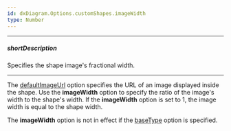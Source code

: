 ```yaml
---
id: dxDiagram.Options.customShapes.imageWidth
type: Number
---
```

---
##### shortDescription
Specifies the shape image's fractional width.

---
The [defaultImageUrl](/api-reference/10%20UI%20Components/dxDiagram/1%20Configuration/customShapes/defaultImageUrl.md '/Documentation/ApiReference/UI_Components/dxDiagram/Configuration/customShapes/#defaultImageUrl') option specifies the URL of an image displayed inside the shape. Use the **imageWidth** option to specify the ratio of the image's width to the shape's width. If the **imageWidth** option is set to 1, the image width is equal to the shape width.

The **imageWidth** option is not in effect if the [baseType](/api-reference/10%20UI%20Components/dxDiagram/1%20Configuration/customShapes/baseType.md '/Documentation/ApiReference/UI_Components/dxDiagram/Configuration/customShapes/#baseType') option is specified.